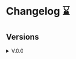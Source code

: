 # Changelog ⌛️

## Versions

<details>
    <summary>V.0.0</summary>

* Add project skeleton
</details>
